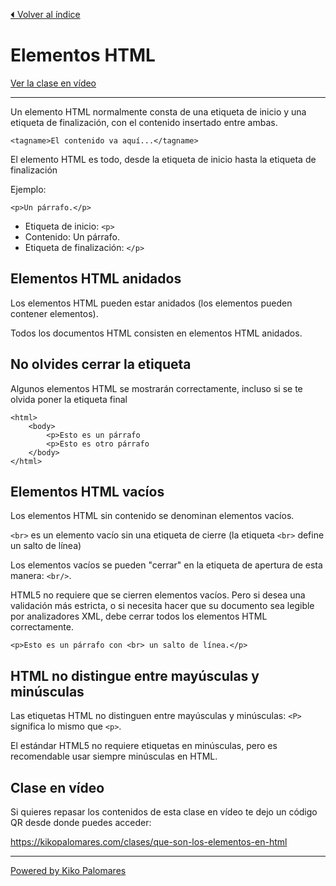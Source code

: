 [⏴ Volver al índice](../../README.md#índice-del-curso)

# Elementos HTML

[Ver la clase en vídeo](https://kikopalomares.com/clases/que-son-los-elementos-en-html)

_____

Un elemento HTML normalmente consta de una etiqueta de inicio y una etiqueta de finalización, con el contenido insertado entre ambas.

    <tagname>El contenido va aquí...</tagname>
El elemento HTML es todo, desde la etiqueta de inicio hasta la etiqueta de finalización

Ejemplo:

    <p>Un párrafo.</p>

- Etiqueta de inicio: `<p>`
- Contenido: Un párrafo.
- Etiqueta de finalización: `</p>`

## Elementos HTML anidados

Los elementos HTML pueden estar anidados (los elementos pueden contener elementos).

Todos los documentos HTML consisten en elementos HTML anidados.

## No olvides cerrar la etiqueta

Algunos elementos HTML se mostrarán correctamente, incluso si se te olvida poner la etiqueta final

    <html>
        <body>
            <p>Esto es un párrafo
            <p>Esto es otro párrafo
        </body>
    </html>

## Elementos HTML vacíos
Los elementos HTML sin contenido se denominan elementos vacíos.

`<br>` es un elemento vacío sin una etiqueta de cierre (la etiqueta `<br>` define un salto de línea)

Los elementos vacíos se pueden "cerrar" en la etiqueta de apertura de esta manera: `<br/>`.

HTML5 no requiere que se cierren elementos vacíos. Pero si desea una validación más estricta, o si necesita hacer que su documento sea legible por analizadores XML, debe cerrar todos los elementos HTML correctamente.

    <p>Esto es un párrafo con <br> un salto de línea.</p>

## HTML no distingue entre mayúsculas y minúsculas
Las etiquetas HTML no distinguen entre mayúsculas y minúsculas: `<P>` significa lo mismo que `<p>`.

El estándar HTML5 no requiere etiquetas en minúsculas, pero es recomendable usar siempre minúsculas en HTML.

## Clase en vídeo

Si quieres repasar los contenidos de esta clase en vídeo te dejo un código QR desde donde puedes acceder:

https://kikopalomares.com/clases/que-son-los-elementos-en-html

------------
[Powered by Kiko Palomares](https://kikopalomares.com/)